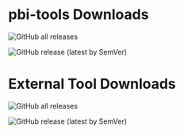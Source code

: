 # pbi-tools Downloads

![GitHub all releases](https://img.shields.io/github/downloads/action-bi-toolkit/pbi-tools/total?style=flat-square)

![GitHub release (latest by SemVer)](https://img.shields.io/github/downloads/action-bi-toolkit/pbi-tools/latest/total?style=flat-square)

# External Tool Downloads

![GitHub all releases](https://img.shields.io/github/downloads/action-bi-toolkit/toolkit/total?style=flat-square)

![GitHub release (latest by SemVer)](https://img.shields.io/github/downloads/action-bi-toolkit/toolkit/latest/total?style=flat-square)
